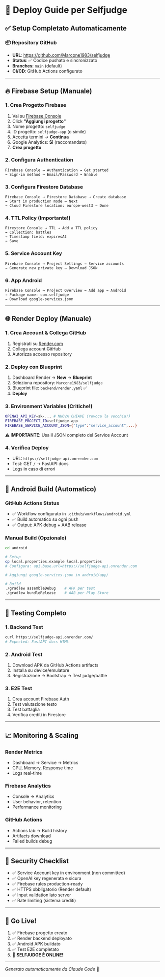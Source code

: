 # 🚀 Deploy Guide per Selfjudge

## ✅ Setup Completato Automaticamente

### 📦 Repository GitHub
- **URL**: https://github.com/Marcone1983/selfjudge
- **Status**: ✅ Codice pushato e sincronizzato
- **Branches**: `main` (default)
- **CI/CD**: GitHub Actions configurato

---

## 🔥 Firebase Setup (Manuale)

### 1. Crea Progetto Firebase
1. Vai su [Firebase Console](https://console.firebase.google.com/)
2. Click **"Aggiungi progetto"**
3. Nome progetto: `selfjudge` 
4. ID progetto: `selfjudge-app` (o simile)
5. Accetta termini → **Continua**
6. Google Analytics: **Sì** (raccomandato)
7. **Crea progetto**

### 2. Configura Authentication
```
Firebase Console → Authentication → Get started
→ Sign-in method → Email/Password → Enable
```

### 3. Configura Firestore Database
```
Firebase Console → Firestore Database → Create database
→ Start in production mode → Next
→ Cloud Firestore location: europe-west3 → Done
```

### 4. TTL Policy (Importante!)
```
Firestore Console → TTL → Add a TTL policy
→ Collection: battles
→ Timestamp field: expiresAt
→ Save
```

### 5. Service Account Key
```
Firebase Console → Project Settings → Service accounts
→ Generate new private key → Download JSON
```

### 6. App Android
```
Firebase Console → Project Overview → Add app → Android
→ Package name: com.selfjudge
→ Download google-services.json
```

---

## 🌐 Render Deploy (Manuale)

### 1. Crea Account & Collega GitHub
1. Registrati su [Render.com](https://render.com)
2. Collega account GitHub
3. Autorizza accesso repository

### 2. Deploy con Blueprint
1. Dashboard Render → **New** → **Blueprint**
2. Seleziona repository: `Marcone1983/selfjudge`
3. Blueprint file: `backend/render.yaml` ✅
4. **Deploy**

### 3. Environment Variables (Critiche!)
```bash
OPENAI_API_KEY=sk-... # NUOVA CHIAVE (revoca la vecchia!)
FIREBASE_PROJECT_ID=selfjudge-app
FIREBASE_SERVICE_ACCOUNT_JSON={"type":"service_account",...}
```

**⚠️ IMPORTANTE**: Usa il JSON completo del Service Account

### 4. Verifica Deploy
- URL: `https://selfjudge-api.onrender.com`
- Test: GET `/` → FastAPI docs
- Logs in caso di errori

---

## 📱 Android Build (Automatico)

### GitHub Actions Status
- ✅ Workflow configurato in `.github/workflows/android.yml`
- ✅ Build automatico su ogni push
- ✅ Output: APK debug + AAB release

### Manual Build (Opzionale)
```bash
cd android

# Setup
cp local.properties.example local.properties
# Configura: api.base.url=https://selfjudge-api.onrender.com

# Aggiungi google-services.json in android/app/

# Build
./gradlew assembleDebug    # APK per test
./gradlew bundleRelease    # AAB per Play Store
```

---

## 🧪 Testing Completo

### 1. Backend Test
```bash
curl https://selfjudge-api.onrender.com/
# Expected: FastAPI docs HTML
```

### 2. Android Test
1. Download APK da GitHub Actions artifacts
2. Installa su device/emulatore
3. Registrazione → Bootstrap → Test judge/battle

### 3. E2E Test
1. Crea account Firebase Auth
2. Test valutazione testo
3. Test battaglia
4. Verifica crediti in Firestore

---

## 📈 Monitoring & Scaling

### Render Metrics
- Dashboard → Service → Metrics
- CPU, Memory, Response time
- Logs real-time

### Firebase Analytics
- Console → Analytics
- User behavior, retention
- Performance monitoring

### GitHub Actions
- Actions tab → Build history
- Artifacts download
- Failed builds debug

---

## 🔐 Security Checklist

- ✅ Service Account key in environment (non committed)
- ✅ OpenAI key regenerata e sicura
- ✅ Firebase rules production-ready
- ✅ HTTPS obbligatorio (Render default)
- ✅ Input validation lato server
- ✅ Rate limiting (sistema crediti)

---

## 🚀 Go Live!

1. ✅ Firebase progetto creato
2. ✅ Render backend deployato  
3. ✅ Android APK buildato
4. ✅ Test E2E completato
5. 🎯 **SELFJUDGE È ONLINE!**

---

*Generato automaticamente da Claude Code* 🤖